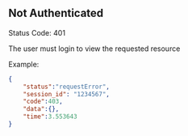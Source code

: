 ## Not Authenticated

Status Code: 401

The user must login to view the requested resource

Example:

```json
{
    "status":"requestError",
    "session_id": "1234567",
    "code":403,
    "data":{},
    "time":3.553643
}
```